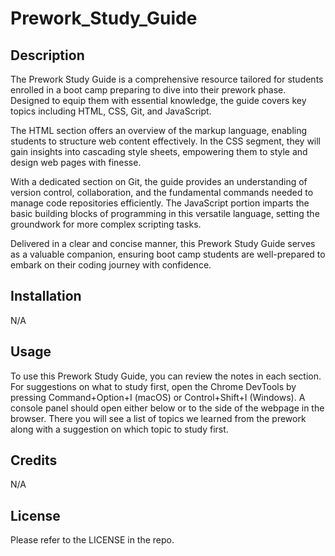 # Prework_Study_Guide

## Description

The Prework Study Guide is a comprehensive resource tailored for students enrolled in a boot camp preparing to dive into their prework phase. Designed to equip them with essential knowledge, the guide covers key topics including HTML, CSS, Git, and JavaScript.

The HTML section offers an overview of the markup language, enabling students to structure web content effectively. In the CSS segment, they will gain insights into cascading style sheets, empowering them to style and design web pages with finesse.

With a dedicated section on Git, the guide provides an understanding of version control, collaboration, and the fundamental commands needed to manage code repositories efficiently. The JavaScript portion imparts the basic building blocks of programming in this versatile language, setting the groundwork for more complex scripting tasks.

Delivered in a clear and concise manner, this Prework Study Guide serves as a valuable companion, ensuring boot camp students are well-prepared to embark on their coding journey with confidence.

## Installation

N/A

## Usage

To use this Prework Study Guide, you can review the notes in each section. For suggestions on what to study first, open the Chrome DevTools by pressing Command+Option+I (macOS) or Control+Shift+I (Windows). A console panel should open either below or to the side of the webpage in the browser. There you will see a list of topics we learned from the prework along with a suggestion on which topic to study first.

## Credits

N/A

## License

Please refer to the LICENSE in the repo.